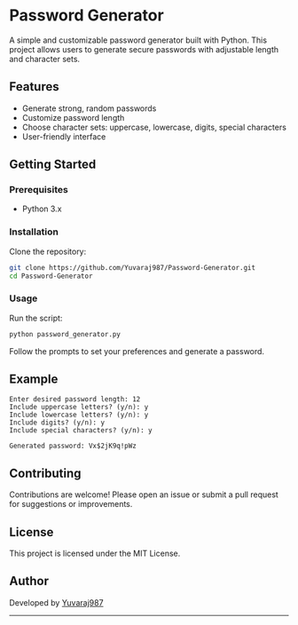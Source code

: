 # Password Generator

A simple and customizable password generator built with Python. This project allows users to generate secure passwords with adjustable length and character sets.

## Features

- Generate strong, random passwords
- Customize password length
- Choose character sets: uppercase, lowercase, digits, special characters
- User-friendly interface

## Getting Started

### Prerequisites

- Python 3.x

### Installation

Clone the repository:
```bash
git clone https://github.com/Yuvaraj987/Password-Generator.git
cd Password-Generator
```

### Usage

Run the script:
```bash
python password_generator.py
```

Follow the prompts to set your preferences and generate a password.

## Example

```
Enter desired password length: 12
Include uppercase letters? (y/n): y
Include lowercase letters? (y/n): y
Include digits? (y/n): y
Include special characters? (y/n): y

Generated password: Vx$2jK9q!pWz
```

## Contributing

Contributions are welcome! Please open an issue or submit a pull request for suggestions or improvements.

## License

This project is licensed under the MIT License.

## Author

Developed by [Yuvaraj987](https://github.com/Yuvaraj987)

---
